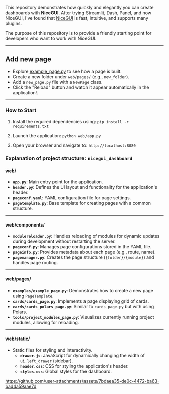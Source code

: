 
This repository demonstrates how quickly and elegantly you can create dashboards with **NiceGUI**. After trying Streamlit, Dash, Panel, and now NiceGUI, I've found that [NiceGUI](https://nicegui.io/) is fast, intuitive, and supports many plugins.

The purpose of this repository is to provide a friendly starting point for developers who want to work with NiceGUI.

----------

## Add new page  
  
- Explore [example_page.py](web%2Fpages%2Fexamples%2Fexample_page.py) to see how a page is built.  
- Create a new folder under `web/pages/` (e.g., `new_folder`).  
- Add a `new_page.py` file with a `NewPage` class.  
- Click the "Reload" button and watch it appear automatically in the application!.  
  
----------  
  ### **How to Start**

1.  Install the required dependencies using:
    `pip install -r requirements.txt` 
    
2.  Launch the application:
    `python web/app.py` 
    
3.  Open your browser and navigate to:
    `http://localhost:8080`



### Explanation of project structure: `nicegui_dashboard`

#### **web/**

-   **`app.py`**: Main entry point for the application.
-   **`header.py`**: Defines the UI layout and functionality for the application's header.
-   **`pageconf.yaml`**: YAML configuration file for page settings.
-   **`pagetemplate.py`**: Base template for creating pages with a common structure.

----------

#### **web/components/**

-   **`modulereloader.py`**: Handles reloading of modules for dynamic updates during development without restarting the server.
-   **`pageconf.py`**: Manages page configurations stored in the YAML file.
-   **`pageinfo.py`**: Provides metadata about each page (e.g., route, name).
-   **`pagemanager.py`**: Creates the page structure (`{folder}/{module}`) and handles page routing.

----------

#### **web/pages/**

-   **`examples/example_page.py`**: Demonstrates how to create a new page using `PageTemplate`.
-   **`cards/cards_page.py`**: Implements a page displaying grid of cards.
-   **`cards/cards_polars_page.py`**: Similar to `cards_page.py` but with using Polars.
-   **`tools/project_modules_page.py`**: Visualizes currently running project modules, allowing for reloading.

----------

#### **web/static/**

-   Static files for styling and interactivity.
    -   **`drawer.js`**: JavaScript for dynamically changing the width of `ui.left_drawer` (sidebar).
    -   **`header.css`**: CSS for styling the application's header.
    -   **`styles.css`**: Global styles for the dashboard.




https://github.com/user-attachments/assets/7bdaea35-de0c-4472-ba63-bad4a59aae7d




